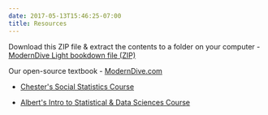 ```yaml
---
date: 2017-05-13T15:46:25-07:00
title: Resources
---
```


Download this ZIP file & extract the contents to a folder on your computer - [ModernDive Light bookdown file (ZIP)](https://github.com/ismayc/moderndiver-lite/archive/master.zip)

Our open-source textbook - [ModernDive.com](http://moderndive.com)

- [Chester's Social Statistics Course](https://ismayc.github.io/soc301_s2017/)

- [Albert's Intro to Statistical & Data Sciences Course](https://rudeboybert.github.io/MATH116/)